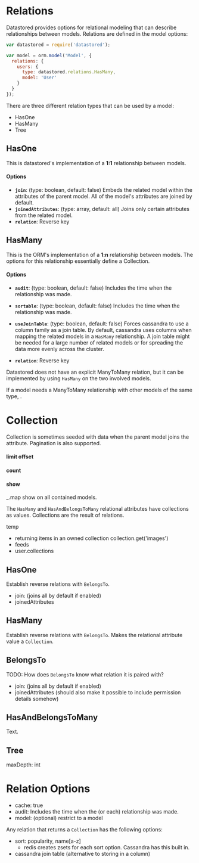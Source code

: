 Relations
=========
Datastored provides options for relational modeling that can describe relationships between models. Relations are defined in the model options:

```js
var datastored = require('datastored');

var model = orm.model('Model', {
  relations: {
    users: {
      type: datastored.relations.HasMany,
      model: 'User'
    }
  }
});
```

There are three different relation types that can be used by a model:

  - HasOne
  - HasMany
  - Tree


HasOne
------
This is datastored's implementation of a **1:1** relationship between models.

#### Options
- **`join`**: (type: boolean, default: false) Embeds the related model within the attributes of the parent model. All of the model's attributes are joined by default.
- **`joinedAttributes`**: (type: array, default: all) Joins only certain attributes from the related model.
- **`relation`**: Reverse key


HasMany
-------
This is the ORM's implementation of a **1:n** relationship between models. The options for this relationship essentially define a Collection.

#### Options
- **`audit`**: (type: boolean, default: false) Includes the time when the relationship was made.
- **`sortable`**: (type: boolean, default: false) Includes the time when the relationship was made.
- **`useJoinTable`**: (type: boolean, default: false) Forces cassandra to use a column family as a join table. By default, cassandra uses columns when mapping the related models in a `HasMany` relationship. A join table might be needed for a large number of related models or for spreading the data more evenly across the cluster.

- **`relation`**: Reverse key

Datastored does not have an explicit ManyToMany relation, but it can be implemented by using `HasMany` on the two involved models.

If a model needs a ManyToMany relationship with other models of the same type, .


Collection
==========

Collection is sometimes seeded with data when the parent model joins the attribute. Pagination is also supported.

#### limit offset

#### count

#### show
_.map show on all contained models.

The `HasMany` and `HasAndBelongsToMany` relational attributes have collections as values.
Collections are the result of relations.

temp
- returning items in an owned collection collection.get('images')
- feeds
- user.collections

HasOne
------
Establish reverse relations with `BelongsTo`.

- join: (joins all by default if enabled)
- joinedAttributes

HasMany
-------
Establish reverse relations with `BelongsTo`. Makes the relational attribute value a `Collection`.

BelongsTo
---------
TODO: How does `BelongsTo` know what relation it is paired with?

- join: (joins all by default if enabled)
- joinedAttributes (should also make it possible to include permission details somehow)

HasAndBelongsToMany
-------------------
Text.

Tree
----

maxDepth: int


Relation Options
================

- cache: true
- audit: Includes the time when the (or each) relationship was made.
- model: (optional) restrict to a model

Any relation that returns a `Collection` has the following options:

- sort: popularity, name[a-z]
  - redis creates zsets for each sort option. Cassandra has this built in.
- cassandra join table (alternative to storing in a column)
